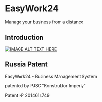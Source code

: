 # EasyWork24
Manage your business from a distance


## Introduction
[![IMAGE ALT TEXT HERE](http://img.youtube.com/vi/MDdST1MFvRA/0.jpg)](http://www.youtube.com/watch?v=MDdST1MFvRA)

## Russia Patent 
EasyWork24 - Business Management System

patented by PJSC "Konstruktor Imperiy"

Patent № 2014614749
